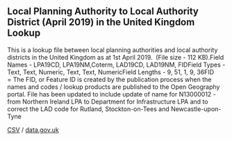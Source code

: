 ## Local Planning Authority to Local Authority District (April 2019) in the United Kingdom Lookup

This is a lookup file between local planning authorities and local authority districts in the United Kingdom as at 1st April 2019.  (File size - 112 KB).Field Names - LPA19CD, LPA19NM,Coterm, LAD19CD, LAD19NM, FIDField Types - Text, Text, Numeric, Text, Text, NumericField Lengths - 9, 51, 1, 9, 36FID = The FID, or Feature ID is created by the publication process when the names and codes / lookup products are published to the Open Geography portal. File has been updated to include update of name for N13000012 - from Northern Ireland LPA to Department for Infrastructure LPA and to correct the LAD code for Rutland, Stockton-on-Tees and Newcastle-upon-Tyne

[CSV](../csv/130.csv) / [data.gov.uk](https://data.gov.uk/dataset/a23ddedd-025b-492e-a3e2-ac47a728dfd1/local-planning-authority-to-local-authority-district-april-2019-in-the-united-kingdom-lookup)


